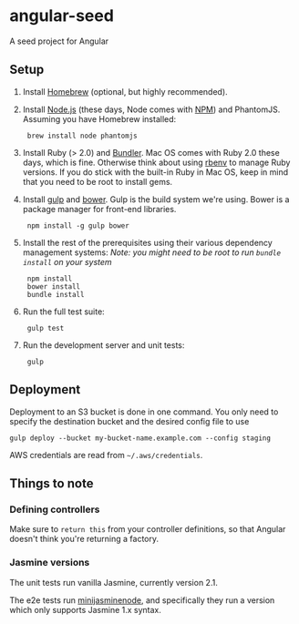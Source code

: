 # angular-seed

A seed project for Angular

## Setup

1. Install [Homebrew](http://brew.sh) (optional, but highly recommended).

2. Install [Node.js](https://nodejs.org) (these days, Node comes with [NPM](https://www.npmjs.org)) and PhantomJS. Assuming you have Homebrew installed:

        brew install node phantomjs

3. Install Ruby (> 2.0) and [Bundler](http://bundler.io). Mac OS comes with Ruby 2.0 these days, which is fine. Otherwise think about using [rbenv](https://github.com/sstephenson/rbenv) to manage Ruby versions. If you do stick with the built-in Ruby in Mac OS, keep in mind that you need to be root to install gems.

4. Install [gulp](http://gulpjs.com) and [bower](http://bower.io). Gulp is the build system we're using. Bower is a package manager for front-end libraries.

        npm install -g gulp bower

5. Install the rest of the prerequisites using their various dependency management systems:
  *Note: you might need to be root to run `bundle install` on your system*

        npm install
        bower install
        bundle install

6. Run the full test suite:

        gulp test

7. Run the development server and unit tests:

        gulp


## Deployment

Deployment to an S3 bucket is done in one command. You only need to specify the destination bucket and the desired config file to use

    gulp deploy --bucket my-bucket-name.example.com --config staging

AWS credentials are read from `~/.aws/credentials`.


## Things to note

### Defining controllers

Make sure to `return this` from your controller definitions, so that Angular doesn't think you're returning a factory.

### Jasmine versions

The unit tests run vanilla Jasmine, currently version 2.1.

The e2e tests run [minijasminenode](https://github.com/juliemr/minijasminenode), and specifically they run a version which only supports Jasmine 1.x syntax.
